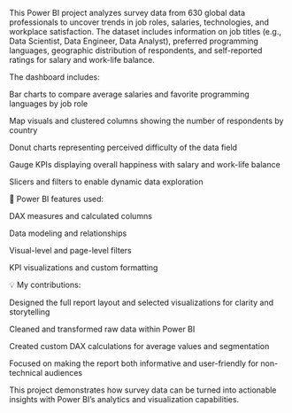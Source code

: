 This Power BI project analyzes survey data from 630 global data professionals to uncover trends in job roles, salaries, technologies, and workplace satisfaction. The dataset includes information on job titles (e.g., Data Scientist, Data Engineer, Data Analyst), preferred programming languages, geographic distribution of respondents, and self-reported ratings for salary and work-life balance.

The dashboard includes:

Bar charts to compare average salaries and favorite programming languages by job role

Map visuals and clustered columns showing the number of respondents by country

Donut charts representing perceived difficulty of the data field

Gauge KPIs displaying overall happiness with salary and work-life balance

Slicers and filters to enable dynamic data exploration

🔧 Power BI features used:

DAX measures and calculated columns

Data modeling and relationships

Visual-level and page-level filters

KPI visualizations and custom formatting

💡 My contributions:

Designed the full report layout and selected visualizations for clarity and storytelling

Cleaned and transformed raw data within Power BI

Created custom DAX calculations for average values and segmentation

Focused on making the report both informative and user-friendly for non-technical audiences

This project demonstrates how survey data can be turned into actionable insights with Power BI’s analytics and visualization capabilities.
